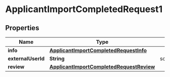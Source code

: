 

# ApplicantImportCompletedRequest1


## Properties

| Name | Type | Description | Notes |
|------------ | ------------- | ------------- | -------------|
|**info** | [**ApplicantImportCompletedRequestInfo**](ApplicantImportCompletedRequestInfo.md) |  |  [optional] |
|**externalUserId** | **String** | someClientUserId |  [optional] |
|**review** | [**ApplicantImportCompletedRequestReview**](ApplicantImportCompletedRequestReview.md) |  |  [optional] |



